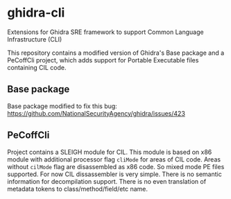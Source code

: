 # ghidra-cli
Extensions for Ghidra SRE framework to support Common Language Infrastructure (CLI)

This repository contains a modified version of Ghidra's Base package and a PeCoffCli project, which adds support for Portable Executable files containing CIL code.

## Base package
Base package modified to fix this bug: https://github.com/NationalSecurityAgency/ghidra/issues/423

## PeCoffCli
Project contains a SLEIGH module for CIL. This module is based on x86 module with additional processor flag `cliMode` for areas of CIL code. Areas without `cilMode` flag are disassembled as x86 code. So mixed mode PE files supported.
For now CIL dissassembler is very simple. There is no semantic information for decompilation support. There is no even translation of metadata tokens to class/method/field/etc name.
